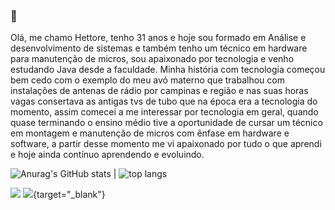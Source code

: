 ###  👋

Olá, me chamo Hettore, tenho 31 anos e hoje sou formado em Análise e desenvolvimento de sistemas e também tenho um técnico em hardware para manutenção de micros, sou apaixonado por tecnologia e venho estudando Java desde a faculdade. 
Minha história com tecnologia começou bem cedo com o exemplo do meu avó materno que trabalhou com instalações de antenas de rádio por campinas e região e nas suas horas vagas consertava as antigas tvs de tubo que na época era a tecnologia do momento, assim comecei a me interessar por tecnologia em geral, quando quase terminando o ensino médio tive a oportunidade de cursar um técnico em montagem e manutenção de micros com ênfase em hardware e software, a partir desse momento me vi apaixonado por tudo o que aprendi e hoje ainda contínuo aprendendo e evoluindo.


![Anurag's GitHub stats](https://github-readme-stats.vercel.app/api?username=hettore&show_icons=true&theme=transparent)
|
![top langs](https://github-readme-stats.vercel.app/api/top-langs/?username=hettore&layout=compact&langs_count-16&theme=transparent)


<a href = "mailto:hettoreduardo@gmail.com"><img src="https://img.shields.io/badge/-Gmail-%23333?style=for-the-badge&logo=gmail&logoColor=white" target="_blank"></a>
<a href="https://br.linkedin.com/in/hettore"><img src="https://img.shields.io/badge/-LinkedIn-%230077B5?style=for-the-badge&logo=linkedin&logoColor=white"></a>{target="_blank"}

<!--
**hettore/hettore** is a ✨ _special_ ✨ repository because its `README.md` (this file) appears on your GitHub profile.




Here are some ideas to get you started:

- 🔭 I’m currently working on ...
- 🌱 I’m currently learning ...
- 👯 I’m looking to collaborate on ...
- 🤔 I’m looking for help with ...
- 💬 Ask me about ...
- 📫 How to reach me: ...
- 😄 Pronouns: ...
- ⚡ Fun fact: ...
-->
